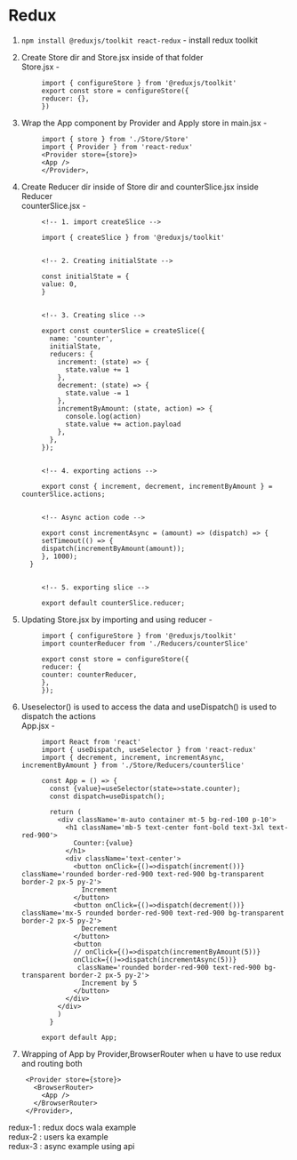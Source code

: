 # Redux  

1. `npm install @reduxjs/toolkit react-redux` - install redux toolkit  
2. Create Store dir and Store.jsx inside of that folder  
Store.jsx -  

            import { configureStore } from '@reduxjs/toolkit'
            export const store = configureStore({
            reducer: {},
            })

3. Wrap the App component by Provider and Apply store in main.jsx -  

            import { store } from './Store/Store'
            import { Provider } from 'react-redux'
            <Provider store={store}>
            <App />
            </Provider>, 

4. Create Reducer dir inside of Store dir and counterSlice.jsx inside Reducer  
counterSlice.jsx -  


            <!-- 1. import createSlice -->
   
            import { createSlice } from '@reduxjs/toolkit'  


            <!-- 2. Creating initialState -->
   
            const initialState = {
            value: 0,
            }


            <!-- 3. Creating slice -->
   
            export const counterSlice = createSlice({
              name: 'counter',
              initialState,
              reducers: {
                increment: (state) => {
                  state.value += 1
                },
                decrement: (state) => {
                  state.value -= 1
                },
                incrementByAmount: (state, action) => {
                  console.log(action)
                  state.value += action.payload
                },
              },
            });


            <!-- 4. exporting actions -->
   
            export const { increment, decrement, incrementByAmount } = counterSlice.actions;  


            <!-- Async action code -->
   
            export const incrementAsync = (amount) => (dispatch) => {
            setTimeout(() => {
            dispatch(incrementByAmount(amount));
            }, 1000);
         }


            <!-- 5. exporting slice -->
   
            export default counterSlice.reducer;
   

5. Updating Store.jsx by importing and using reducer  -  

            import { configureStore } from '@reduxjs/toolkit'
            import counterReducer from './Reducers/counterSlice'

            export const store = configureStore({
            reducer: {
            counter: counterReducer,
            },
            });

6. Useselector() is used to access the data and useDispatch() is used to dispatch the actions  
App.jsx -  

            import React from 'react'
            import { useDispatch, useSelector } from 'react-redux'
            import { decrement, increment, incrementAsync, incrementByAmount } from './Store/Reducers/counterSlice'

            const App = () => {
              const {value}=useSelector(state=>state.counter);
              const dispatch=useDispatch();

              return (
                <div className='m-auto container mt-5 bg-red-100 p-10'>
                  <h1 className='mb-5 text-center font-bold text-3xl text-red-900'>
                    Counter:{value}
                  </h1>
                  <div className='text-center'>
                    <button onClick={()=>dispatch(increment())} className='rounded border-red-900 text-red-900 bg-transparent border-2 px-5 py-2'>
                      Increment
                    </button>
                    <button onClick={()=>dispatch(decrement())} className='mx-5 rounded border-red-900 text-red-900 bg-transparent border-2 px-5 py-2'>
                      Decrement
                    </button>
                    <button  
                    // onClick={()=>dispatch(incrementByAmount(5))}
                    onClick={()=>dispatch(incrementAsync(5))}
                     className='rounded border-red-900 text-red-900 bg-transparent border-2 px-5 py-2'>
                      Increment by 5
                    </button>
                  </div>
                </div>
                )
              }

            export default App;

7. Wrapping of App by Provider,BrowserRouter when u have to use redux and routing both  

        <Provider store={store}>  
          <BrowserRouter>
            <App />  
          </BrowserRouter>
        </Provider>,

redux-1 : redux docs wala example  
redux-2 : users ka example  
redux-3 : async example using api  


<!-- Steps of redux toolkit -->
<!-- boiler plate -->
<!-- managing reducers,actions -->
<!-- useSelector -->
<!-- Async Actions -->
<!-- Combining multiple reducers -->

<!-- tool : redux devtool extension   -->
